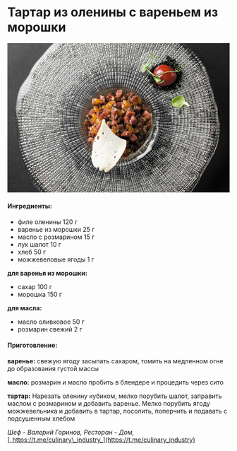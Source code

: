 ﻿---
image: ../pics/index.jpg
---
# Тартар из оленины с вареньем из морошки

![](../pics/index.jpg)

#### Ингредиенты:

* филе оленины 120 г
* варенье из морошки 25 г
* масло с розмарином 15 г
* лук шалот 10 г
* хлеб 50 г
* можжевеловые ягоды 1 г

**для варенья из морошки:**

* сахар 100 г
* морошка 150 г

**для масла:**

* масло оливковое 50 г
* розмарин свежий 2 г

#### Приготовление:

**варенье:**  свежую ягоду засыпать сахаром, томить на медленном огне до образования густой массы

**масло:**  розмарин и масло пробить в блендере и процедить через сито

**тартар:** Нарезать оленину кубиком, мелко порубить шалот, заправить маслом с розмарином и добавить варенье. Мелко порубить ягоду можжевельника и добавить в тартар, посолить, поперчить и подавать с подсушенным хлебом

_Шеф - Валерий Горинов, Ресторан - Дом,_ [_https://t.me/culinary\_industry_](https://t.me/culinary_industry)


